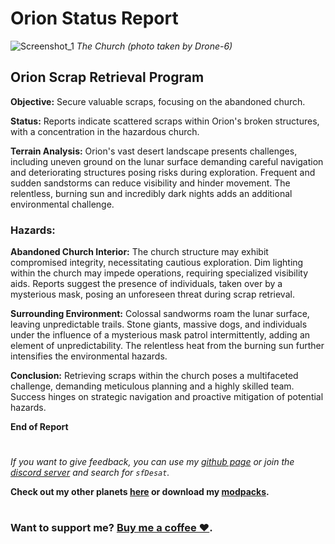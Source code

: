 # Orion Status Report
![Screenshot_1](https://raw.githubusercontent.com/sfDesat/Orion/main/Screenshots/Screenshot%202.png "Screenshot%202")
_The Church (photo taken by Drone-6)_

## **Orion Scrap Retrieval Program**

**Objective:** Secure valuable scraps, focusing on the abandoned church.

**Status:** Reports indicate scattered scraps within Orion's broken structures, with a concentration in the hazardous church.

**Terrain Analysis:**
Orion's vast desert landscape presents challenges, including uneven ground on the lunar surface demanding careful navigation and deteriorating structures posing risks during exploration. Frequent and sudden sandstorms can reduce visibility and hinder movement. The relentless, burning sun and incredibly dark nights adds an additional environmental challenge.

### **Hazards:**

**Abandoned Church Interior:**
The church structure may exhibit compromised integrity, necessitating cautious exploration. Dim lighting within the church may impede operations, requiring specialized visibility aids. Reports suggest the presence of individuals, taken over by a mysterious mask, posing an unforeseen threat during scrap retrieval.

**Surrounding Environment:**
Colossal sandworms roam the lunar surface, leaving unpredictable trails. Stone giants, massive dogs, and individuals under the influence of a mysterious mask patrol intermittently, adding an element of unpredictability. The relentless heat from the burning sun further intensifies the environmental hazards.

**Conclusion:**
Retrieving scraps within the church poses a multifaceted challenge, demanding meticulous planning and a highly skilled team. Success hinges on strategic navigation and proactive mitigation of potential hazards.

**End of Report**

# 

_If you want to give feedback, you can use my [github page](https://github.com/sfDesat/Aquatis/issues) or join the [discord server](https://discord.gg/lcmod) and search for `sfDesat`._

**Check out my other planets [here](https://thunderstore.io/c/lethal-company/p/sfDesat/) or download my [modpacks](https://thunderstore.io/c/lethal-company/p/sfDesat/?section=modpacks).**
#
### Want to support me? [Buy me a coffee ❤️](https://www.buymeacoffee.com/sfdesat).
